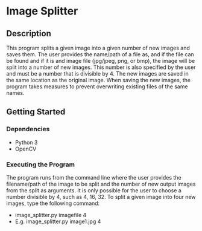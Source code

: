 # Image Splitter

## Description
This program splits a given image into a given number of new images and saves them. The user provides the name/path of a file as, and if the file can be found and if it is and image file (jpg/jpeg, png, or bmp), the image will be split into a number of new images. This number is also specified by the user and must be a number that is divisible by 4. The new images are saved in the same location as the original image. When saving the new images, the program takes measures to prevent overwriting existing files of the same names. 

## Getting Started

### Dependencies
- Python 3
- OpenCV

### Executing the Program
The program runs from the command line where the user provides the filename/path of the image to be split and the number of new output images from the split as arguments. It is only possible for the user to choose a number divisible by 4, such as 4, 16, 32. To split a given image into four new images, type the following command:
- image_splitter.py imagefile 4
- E.g. image_splitter.py image1.jpg 4
